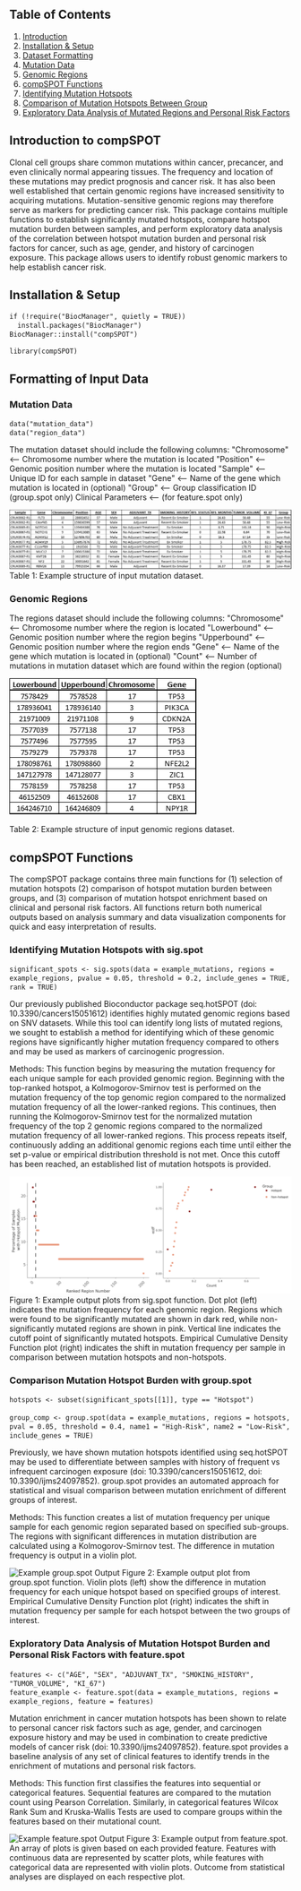 
## Table of Contents
1. [Introduction](#introduction)
2. [Installation & Setup](#load_package)
3. [Dataset Formatting](#format_data)
  1. [Mutation Data](#mutation_data)
  2. [Genomic Regions](#region_data)
4. [compSPOT Functions](#functions)
  1. [Identifying Mutation Hotspots](#sig.spot)
  2. [Comparison of Mutation Hotspots Between Group](#group.spot)
  3. [Exploratory Data Analysis of Mutated Regions and Personal Risk Factors](#feature.spot)


## Introduction to compSPOT <a name="introduction"/>

Clonal cell groups share common mutations within cancer, precancer, and even clinically normal appearing tissues. The frequency and location of these mutations may predict prognosis and cancer risk. It has also been well established that certain genomic regions have increased sensitivity to acquiring mutations. Mutation-sensitive genomic regions may therefore serve as markers for predicting cancer risk. This package contains multiple functions to establish significantly mutated hotspots, compare hotspot mutation burden between samples, and perform exploratory data analysis of the correlation between hotspot mutation burden and personal risk factors for cancer, such as age, gender, and history of carcinogen exposure. This package allows users to identify robust genomic markers to help establish cancer risk.


## Installation & Setup <a name="load_package"/>


``` {r install package}
if (!require("BiocManager", quietly = TRUE))
  install.packages("BiocManager")                                                         BiocManager::install("compSPOT")
```

``` {r load library}
library(compSPOT)
```

## Formatting of Input Data <a name = "format_data"/>

### Mutation Data <a name = "mutation_data"/>

``` {r load data}
data("mutation_data")
data("region_data")
```

The mutation dataset should include the following columns:
"Chromosome" <-- Chromosome number where the mutation is located
"Position" <-- Genomic position number where the mutation is located
"Sample" <-- Unique ID for each sample in dataset
"Gene" <-- Name of the gene which mutation is located in (optional)
"Group" <-- Group classification ID (group.spot only) 
Clinical Parameters <-- (for feature.spot only) 

![](example_mutation_data.png)
Table 1: Example structure of input mutation dataset.

### Genomic Regions <a name = "region_data"/>

The regions dataset should include the following columns:
"Chromosome" <-- Chromosome number where the region is located
"Lowerbound" <-- Genomic position number where the region begins
"Upperbound" <-- Genomic position number where the region ends
"Gene" <-- Name of the gene which mutation is located in (optional)
"Count" <-- Number of mutations in mutation dataset which are found within the region (optional)


![](example_region_data.png)

Table 2: Example structure of input genomic regions dataset.

## compSPOT Functions <a name = "functions"/>

The compSPOT package contains three main functions for (1) selection of mutation hotspots
(2) comparison of hotspot mutation burden between groups, and (3) comparison of mutation hotspot
enrichment based on clinical and personal risk factors. All functions return both numerical outputs
based on analysis summary and data visualization components for quick and easy interpretation of results.

### Identifying Mutation Hotspots with sig.spot <a name = "sig.spot"/>

```{r sig.spots}
significant_spots <- sig.spots(data = example_mutations, regions = example_regions, pvalue = 0.05, threshold = 0.2, include_genes = TRUE, rank = TRUE)
```

Our previously published Bioconductor package seq.hotSPOT (doi: 10.3390/cancers15051612) identifies highly mutated genomic regions based on SNV datasets. While this tool can identify long lists of mutated regions, we sought to establish a method for identifying which of these genomic regions have significantly higher mutation frequency compared to others and may be used as markers of carcinogenic progression.


Methods: This function begins by measuring the mutation frequency for each unique sample for each provided genomic region. Beginning with the top-ranked hotspot, a Kolmogorov-Smirnov test is performed on the mutation frequency of the top genomic region compared to the normalized mutation frequency of all the lower-ranked regions. This continues, then running the Kolmogorov-Smirnov test for the normalized mutation frequency of the top 2 genomic regions compared to the normalized mutation frequency of all lower-ranked regions. This process repeats itself, continuously adding an additional genomic regions each time until either the set p-value or empirical distribution threshold is not met. Once this cutoff has been reached, an established list of mutation hotspots is provided.



![Example sig.spot Output](sig.spot_output.png)
Figure 1: Example output plots from sig.spot function. Dot plot (left) indicates the mutation frequency for each genomic region. Regions which were found to be significantly mutated are shown in dark red, while non-significantly mutated regions are shown in pink. Vertical line indicates the cutoff point of significantly mutated hotspots. Empirical Cumulative Density Function plot (right) indicates the shift in mutation frequency per sample in comparison between mutation hotspots and non-hotspots.

### Comparison Mutation Hotspot Burden with group.spot <a name = "group.spot"/>

```{r group.spot}
hotspots <- subset(significant_spots[[1]], type == "Hotspot")

group_comp <- group.spot(data = example_mutations, regions = hotspots, pval = 0.05, threshold = 0.4, name1 = "High-Risk", name2 = "Low-Risk", include_genes = TRUE)
```

Previously, we have shown mutation hotspots identified using seq.hotSPOT may be used to differentiate between samples with history of frequent vs infrequent carcinogen exposure (doi: 10.3390/cancers15051612, doi: 10.3390/ijms24097852). group.spot provides an automated approach for statistical and visual comparison between mutation enrichment of different groups of interest.


Methods: This function creates a list of mutation frequency per unique sample for each genomic region separated based on specified sub-groups. The regions with significant differences in mutation distribution are calculated using a Kolmogorov-Smirnov test. The difference in mutation frequency is output in a violin plot.

![Example group.spot Output](group.spot_output.png)
Figure 2: Example output plot from group.spot function. Violin plots (left) show the difference in mutation frequency for each unique hotspot based on specified groups of interest. Empirical Cumulative Density Function plot (right) indicates the shift in mutation frequency per sample for each hotspot between the two groups of interest.

### Exploratory Data Analysis of Mutation Hotspot Burden and Personal Risk Factors with feature.spot <a name = "feature.spot"/>

```{r feature.spot}
features <- c("AGE", "SEX", "ADJUVANT_TX", "SMOKING_HISTORY", "TUMOR_VOLUME", "KI_67")
feature_example <- feature.spot(data = example_mutations, regions = example_regions, feature = features)
```

Mutation enrichment in cancer mutation hotspots has been shown to relate to personal cancer risk factors such as age, gender, and carcinogen exposure history and may be used in combination to create predictive models of cancer risk (doi: 10.3390/ijms24097852). feature.spot provides a baseline analysis of any set of clinical features to identify trends in the enrichment of mutations and personal risk factors.

Methods: This function first classifies the features into sequential or categorical features. Sequential features are compared to the mutation count using Pearson Correlation. Similarly, in categorical features Wilcox Rank Sum and Kruska-Wallis Tests are used to compare groups within the features based on their mutational count. 


![Example feature.spot Output](feature.spot_output.png)
Figure 3: Example output from feature.spot. An array of plots is given based on each provided feature. Features with continuous data are represented by scatter plots, while features with categorical data are represented with violin plots. Outcome from statistical analyses are displayed on each respective plot.



